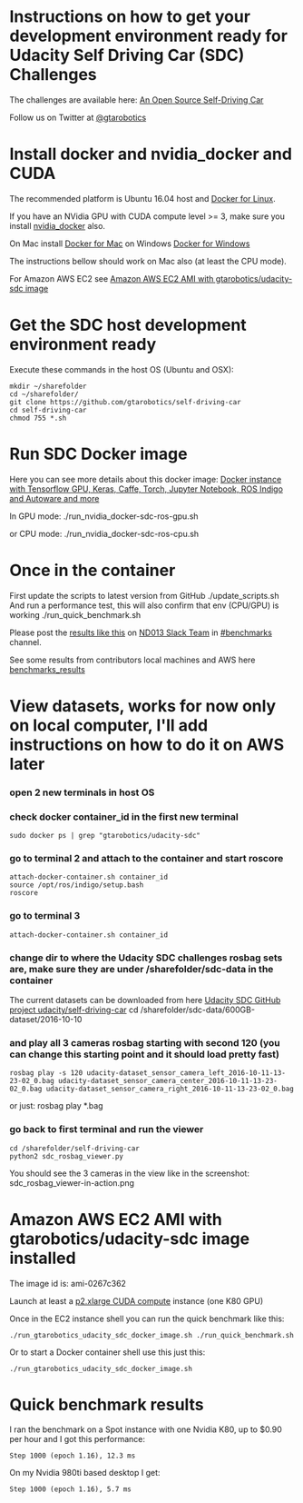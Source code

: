 
# Instructions on how to get your development environment ready for Udacity Self Driving Car (SDC) Challenges

The challenges are available here:
	[An Open Source Self-Driving Car](https://www.udacity.com/self-driving-car)

Follow us on Twitter at [@gtarobotics](https://twitter.com/gtarobotics)

# Install docker and nvidia_docker and CUDA

The recommended platform is Ubuntu 16.04 host and [Docker for Linux](https://docs.docker.com/engine/installation/linux/ubuntulinux/).

If you have an NVidia GPU with CUDA compute level >= 3, make sure you install [nvidia_docker](https://github.com/NVIDIA/nvidia-docker) also.

On Mac install [Docker for Mac](https://docs.docker.com/docker-for-mac/) on Windows [Docker for Windows](https://docs.docker.com/docker-for-windows/)

The instructions bellow should work on Mac also (at least the CPU mode).

For Amazon AWS EC2 see [Amazon AWS EC2 AMI with gtarobotics/udacity-sdc image](#amazon-aws-ec2-ami-with-gtaroboticsudacity-sdc-image-installed) 

# Get the SDC host development environment ready

Execute these commands in the host OS (Ubuntu and OSX):
	
	mkdir ~/sharefolder
	cd ~/sharefolder/
	git clone https://github.com/gtarobotics/self-driving-car
	cd self-driving-car
	chmod 755 *.sh

# Run SDC Docker image

Here you can see more details about this docker image:
	[Docker instance with Tensorflow GPU, Keras, Caffe, Torch, Jupyter Notebook, ROS Indigo and Autoware and more](https://hub.docker.com/r/gtarobotics/udacity-sdc/)

In GPU mode:
	./run_nvidia_docker-sdc-ros-gpu.sh

or CPU mode:
	./run_nvidia_docker-sdc-ros-cpu.sh

# Once in the container
First update the scripts to latest version from GitHub
	./update_scripts.sh
And run a performance test, this will also confirm that env (CPU/GPU) is working
	./run_quick_benchmark.sh

Please post the [results like this](#quick-benchmark-results) on [ND013 Slack Team](https://nd013.udacity.com/) in [#benchmarks](https://nd013.slack.com/messages/benchmarks) channel.

See some results from contributors local machines and AWS here [benchmarks_results](./benchmarks_results)

# View datasets, works for now only on local computer, I'll add instructions on how to do it on AWS later

### open 2 new terminals in host OS

### check docker container_id in the first new terminal	
	sudo docker ps | grep "gtarobotics/udacity-sdc"

### go to terminal 2 and attach to the container and start roscore
	attach-docker-container.sh container_id
	source /opt/ros/indigo/setup.bash
	roscore 
 
### go to terminal 3
	attach-docker-container.sh container_id

### change dir to where the Udacity SDC challenges rosbag sets are, make sure they are under /sharefolder/sdc-data in the container
The current datasets can be downloaded from here [Udacity SDC GitHub project udacity/self-driving-car](https://github.com/udacity/self-driving-car)
	cd /sharefolder/sdc-data/600GB-dataset/2016-10-10

### and play all 3 cameras rosbag starting with second 120 (you can change this starting point and it should load pretty fast)	
	rosbag play -s 120 udacity-dataset_sensor_camera_left_2016-10-11-13-23-02_0.bag udacity-dataset_sensor_camera_center_2016-10-11-13-23-02_0.bag udacity-dataset_sensor_camera_right_2016-10-11-13-23-02_0.bag

or just:
	rosbag play *.bag

### go back to first terminal and run the viewer
	cd /sharefolder/self-driving-car
	python2 sdc_rosbag_viewer.py

You should see the 3 cameras in the view like in the screenshot:
	sdc_rosbag_viewer-in-action.png

# Amazon AWS EC2 AMI with gtarobotics/udacity-sdc image installed
The image id is: ami-0267c362

Launch at least a [p2.xlarge CUDA compute](https://aws.amazon.com/ec2/instance-types/p2/) instance (one K80 GPU)

Once in the EC2 instance shell you can run the quick benchmark like this:

	./run_gtarobotics_udacity_sdc_docker_image.sh ./run_quick_benchmark.sh

Or to start a Docker container shell use this just this:

	./run_gtarobotics_udacity_sdc_docker_image.sh

# Quick benchmark results
I ran the benchmark on a Spot instance with one Nvidia K80, up to $0.90 per hour and I got this performance:

	Step 1000 (epoch 1.16), 12.3 ms

On my Nvidia 980ti based desktop I get:

	Step 1000 (epoch 1.16), 5.7 ms 
